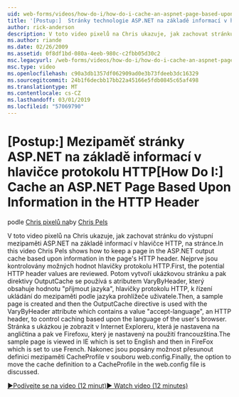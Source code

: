 ```yaml
---
uid: web-forms/videos/how-do-i/how-do-i-cache-an-aspnet-page-based-upon-information-in-the-http-header
title: '[Postup:]  Stránky technologie ASP.NET na základě informací v hlavičce protokolu HTTP mezipaměti | Dokumentace Microsoftu'
author: rick-anderson
description: V toto video pixelů na Chris ukazuje, jak zachovat stránku do výstupní mezipaměti ASP.NET na základě informací v hlavičce HTTP, na stránce. První, potenciální nadpisů HTTP...
ms.author: riande
ms.date: 02/26/2009
ms.assetid: 0f8df1bd-080a-4eeb-980c-c2fbb05d30c2
msc.legacyurl: /web-forms/videos/how-do-i/how-do-i-cache-an-aspnet-page-based-upon-information-in-the-http-header
msc.type: video
ms.openlocfilehash: c90a3db1357df062909ad0e3b73fdeeb3dc16329
ms.sourcegitcommit: 24b1f6decbb17bb22a45166e5fdb0845c65af498
ms.translationtype: MT
ms.contentlocale: cs-CZ
ms.lasthandoff: 03/01/2019
ms.locfileid: "57069790"
---
```

<a name="how-do-i--cache-an-aspnet-page-based-upon-information-in-the-http-header"></a><span data-ttu-id="94298-104">[Postup:]  Mezipaměť stránky ASP.NET na základě informací v hlavičce protokolu HTTP</span><span class="sxs-lookup"><span data-stu-id="94298-104">[How Do I:]  Cache an ASP.NET Page Based Upon Information in the HTTP Header</span></span>
====================
<span data-ttu-id="94298-105">podle [Chris pixelů na](https://twitter.com/chrispels)</span><span class="sxs-lookup"><span data-stu-id="94298-105">by [Chris Pels](https://twitter.com/chrispels)</span></span>

<span data-ttu-id="94298-106">V toto video pixelů na Chris ukazuje, jak zachovat stránku do výstupní mezipaměti ASP.NET na základě informací v hlavičce HTTP, na stránce.</span><span class="sxs-lookup"><span data-stu-id="94298-106">In this video Chris Pels shows how to keep a page in the ASP.NET output cache based upon information in the page's HTTP header.</span></span> <span data-ttu-id="94298-107">Nejprve jsou kontrolovány možných hodnot hlavičky protokolu HTTP.</span><span class="sxs-lookup"><span data-stu-id="94298-107">First, the potential HTTP header values are reviewed.</span></span> <span data-ttu-id="94298-108">Potom vytvoří ukázkovou stránku a pak direktivy OutputCache se používá s atributem VaryByHeader, který obsahuje hodnotu "přijmout jazyka", hlavičky protokolu HTTP, k řízení ukládání do mezipaměti podle jazyka prohlížeče uživatele.</span><span class="sxs-lookup"><span data-stu-id="94298-108">Then, a sample page is created and then the OutputCache directive is used with the VaryByHeader attribute which contains a value "accept-language", an HTTP header, to control caching based upon the language of the user's browser.</span></span> <span data-ttu-id="94298-109">Stránka s ukázkou je zobrazit v Internet Exploreru, která je nastavena na angličtina a pak ve Firefoxu, který je nastavený na použití francouzština.</span><span class="sxs-lookup"><span data-stu-id="94298-109">The sample page is viewed in IE which is set to English and then in FireFox which is set to use French.</span></span> <span data-ttu-id="94298-110">Nakonec jsou popsány možnost přesunout definici mezipaměti CacheProfile v souboru web.config.</span><span class="sxs-lookup"><span data-stu-id="94298-110">Finally, the option to move the cache definition to a CacheProfile in the web.config file is discussed.</span></span>

[<span data-ttu-id="94298-111">&#9654;Podívejte se na video (12 minut)</span><span class="sxs-lookup"><span data-stu-id="94298-111">&#9654; Watch video (12 minutes)</span></span>](https://channel9.msdn.com/Blogs/ASP-NET-Site-Videos/how-do-i-cache-an-aspnet-page-based-upon-information-in-the-http-header)
